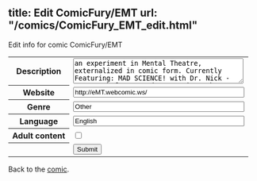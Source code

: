 title: Edit ComicFury/EMT
url: "/comics/ComicFury_EMT_edit.html"
---
Edit info for comic ComicFury/EMT

<form name="comic" action="http://gaepostmail.appspot.com/comic/" method="post">
<table class="comicinfo">
<tr>
<th>Description</th><td><textarea name="description" cols="40" rows="3">an experiment in Mental Theatre, externalized in comic form. Currently Featuring: MAD SCIENCE! with Dr. Nick - steampunk fantasy adventure into the strange! Now updating 3 times weekly, every M-W-F. [i]It doesn't serve the 3 fetish as well as every 3rd day on dates divisible by 3 did, but you get more story for your money - with 3 more strips every month![/i]</textarea></td>
</tr>
<tr>
<th>Website</th><td><input type="text" name="url" value="http://eMT.webcomic.ws/" size="40"/></td>
</tr>
<tr>
<th>Genre</th><td><input type="text" name="genre" value="Other" size="40"/></td>
</tr>
<tr>
<th>Language</th><td><input type="text" name="language" value="English" size="40"/></td>
</tr>
<tr>
<th>Adult content</th><td><input type="checkbox" name="adult" value="adult" /></td>
</tr>
<tr>
<th></th><td>
<input type="hidden" name="comic" value="ComicFury_EMT" />
<input type="submit" name="submit" value="Submit" />
</td>
</tr>
</table>
</form>

Back to the [comic](ComicFury_EMT.html).
